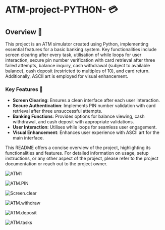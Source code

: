 # ATM-project-PYTHON- 💳

## Overview 🚀

This project is an ATM simulator created using Python, implementing essential features for a basic banking system. Key functionalities include screen clearing after every task, utilisation of while loops for user interaction, secure pin number verification with card retrieval after three failed attempts, balance inquiry, cash withdrawal (subject to available balance), cash deposit (restricted to multiples of 10), and card return. Additionally, ASCII art is employed for visual enhancement.

### Key Features 🔑

- **Screen Clearing**: Ensures a clean interface after each user interaction.
- **Secure Authentication**: Implements PIN number validation with card retrieval after three unsuccessful attempts.
- **Banking Functions**: Provides options for balance viewing, cash withdrawal, and cash deposit with appropriate validations.
- **User Interaction**: Utilises while loops for seamless user engagement.
- **Visual Enhancement**: Enhances user experience with ASCII art for the main interface.

This README offers a concise overview of the project, highlighting its functionalities and features. For detailed information on usage, setup instructions, or any other aspect of the project, please refer to the project documentation or reach out to the project owner.

![ATM1](https://github.com/assudani-deepak/ATM-project-PYTHON-/assets/168087466/dda28b04-56b8-4bdb-9d58-30aafb1ab4be)

![ATM.PIN](https://github.com/assudani-deepak/ATM-project-PYTHON-/assets/168087466/8a848af0-0f67-41ec-9b56-5c8e7e9ed03d)

![Screen.clear](https://github.com/assudani-deepak/ATM-project-PYTHON-/assets/168087466/2877f993-f373-4553-bf04-9ee9aac34d16)

![ATM.withdraw](https://github.com/assudani-deepak/ATM-project-PYTHON-/assets/168087466/b9d2f5b5-ad90-4a7c-a4f2-0bcd93d7b44c)

![ATM.deposit](https://github.com/assudani-deepak/ATM-project-PYTHON-/assets/168087466/45df0ce9-f5ba-4c05-8dc9-08c7b489874d)

![ATM.tasks](https://github.com/assudani-deepak/ATM-project-PYTHON-/assets/168087466/c303fa81-0ba7-408c-a4e9-0c09e3871573)




